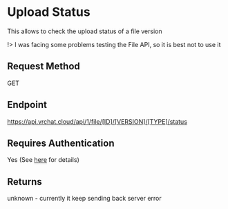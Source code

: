 # Upload Status

This allows to check the upload status of a file version

!> I was facing some problems testing the File API, so it is best not to use it

## Request Method
GET

## Endpoint
https://api.vrchat.cloud/api/1/file/[ID]/[VERSION]/[TYPE]/status

## Requires Authentication
Yes (See [here](Authorization.md) for details)

## Returns
unknown - currently it keep sending back server error
